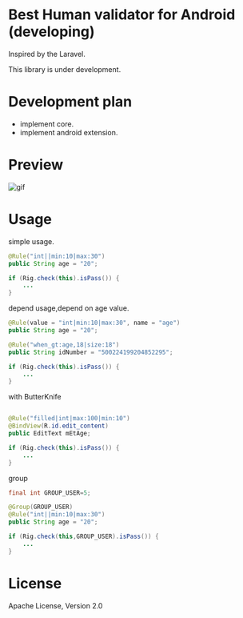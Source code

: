 # Best Human validator for Android (developing)

Inspired by the Laravel.

This library is under development.

# Development plan

* implement core.
* implement android extension.

# Preview
![gif](https://raw.githubusercontent.com/lsxiao/rig/master/demo.gif)

# Usage
simple usage.
```java
@Rule("int||min:10|max:30")
public String age = "20";

if (Rig.check(this).isPass()) {
    ...
}
```

depend usage,depend on age value.
```java
@Rule(value = "int|min:10|max:30", name = "age")
public String age = "20";

@Rule("when_gt:age,18|size:18")
public String idNumber = "500224199204852295";

if (Rig.check(this).isPass()) {
    ...
}
```

with ButterKnife
```java

@Rule("filled|int|max:100|min:10")
@BindView(R.id.edit_content)
public EditText mEtAge;

if (Rig.check(this).isPass()) {
    ...
}
```

group
```java
final int GROUP_USER=5;

@Group(GROUP_USER)
@Rule("int||min:10|max:30")
public String age = "20";

if (Rig.check(this,GROUP_USER).isPass()) {
    ...
}
```

# License
Apache License, Version 2.0
